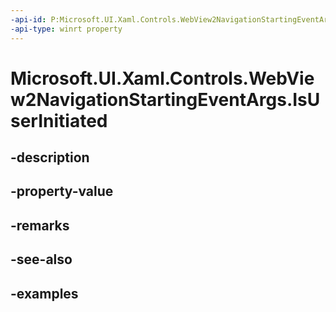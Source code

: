 ```yaml
---
-api-id: P:Microsoft.UI.Xaml.Controls.WebView2NavigationStartingEventArgs.IsUserInitiated
-api-type: winrt property
---
```


# Microsoft.UI.Xaml.Controls.WebView2NavigationStartingEventArgs.IsUserInitiated

<!--
public bool IsUserInitiated { get; }
-->


## -description

## -property-value

## -remarks

## -see-also

## -examples


